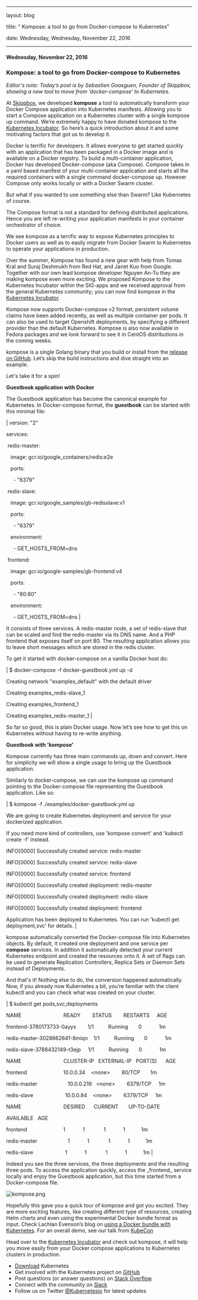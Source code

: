 ---

   layout: blog

   title:  " Kompose: a tool to go from Docker-compose to Kubernetes" 

   date:   Wednesday,  Wednesday, November 22, 2016 
 

   --- 
#### Wednesday, November 22, 2016 
### Kompose: a tool to go from Docker-compose to Kubernetes 
_Editor's note: Today’s post is by Sebastien Goasguen, Founder of Skippbox, showing a new tool to move from ‘docker-compose’ to Kubernetes._  
  
At [Skippbox](http://www.skippbox.com/), we developed **kompose** a tool to automatically transform your Docker Compose application into Kubernetes manifests. Allowing you to start a Compose application on a Kubernetes cluster with a single kompose up command. We’re extremely happy to have donated kompose to the [Kubernetes Incubator](https://github.com/kubernetes-incubator). So here’s a quick introduction about it and some motivating factors that got us to develop it.  
  
Docker is terrific for developers. It allows everyone to get started quickly with an application that has been packaged in a Docker image and is available on a Docker registry. To build a multi-container application, Docker has developed Docker-compose (aka Compose). Compose takes in a yaml based manifest of your multi-container application and starts all the required containers with a single command docker-compose up. However Compose only works locally or with a Docker Swarm cluster.  
  
But what if you wanted to use something else than Swarm? Like Kubernetes of course.  
  
The Compose format is not a standard for defining distributed applications. Hence you are left re-writing your application manifests in your container orchestrator of choice.  
  
We see kompose as a terrific way to expose Kubernetes principles to Docker users as well as to easily migrate from Docker Swarm to Kubernetes to operate your applications in production.  
  
Over the summer, Kompose has found a new gear with help from Tomas Kral and Suraj Deshmukh from Red Hat, and Janet Kuo from Google. Together with our own lead kompose developer Nguyen An-Tu they are making kompose even more exciting. We proposed Kompose to the Kubernetes Incubator within the SIG-apps and we received approval from the general Kubernetes community; you can now find kompose in the [Kubernetes Incubator](https://github.com/kubernetes-incubator/kompose).  
  
Kompose now supports Docker-compose v2 format, persistent volume claims have been added recently, as well as multiple container per pods. It can also be used to target Openshift deployments, by specifying a different provider than the default Kubernetes. Kompose is also now available in Fedora packages and we look forward to see it in CentOS distributions in the coming weeks.  
  
kompose is a single Golang binary that you build or install from the [release on GitHub](https://github.com/kubernetes-incubator/kompose). Let’s skip the build instructions and dive straight into an example.  
  
Let's take it for a spin!  
  
**Guestbook application with Docker**  
  
The Guestbook application has become the canonical example for Kubernetes. In Docker-compose format, the **guestbook** can be started with this minimal file:  
  

| 
version: "2"

  

services:

 &nbsp;redis-master:

 &nbsp;&nbsp;&nbsp;image: gcr.io/google\_containers/redis:e2e

 &nbsp;&nbsp;&nbsp;ports:

 &nbsp;&nbsp;&nbsp;&nbsp;&nbsp;- "6379"

 &nbsp;redis-slave:

 &nbsp;&nbsp;&nbsp;image: gcr.io/google\_samples/gb-redisslave:v1

 &nbsp;&nbsp;&nbsp;ports:

 &nbsp;&nbsp;&nbsp;&nbsp;&nbsp;- "6379"

 &nbsp;&nbsp;&nbsp;environment:

 &nbsp;&nbsp;&nbsp;&nbsp;&nbsp;- GET\_HOSTS\_FROM=dns

 &nbsp;frontend:

 &nbsp;&nbsp;&nbsp;image: gcr.io/google-samples/gb-frontend:v4

 &nbsp;&nbsp;&nbsp;ports:

 &nbsp;&nbsp;&nbsp;&nbsp;&nbsp;- "80:80"

 &nbsp;&nbsp;&nbsp;environment:

 &nbsp;&nbsp;&nbsp;&nbsp;&nbsp;- GET\_HOSTS\_FROM=dns
 |

  
It consists of three services. A redis-master node, a set of redis-slave that can be scaled and find the redis-master via its DNS name. And a PHP frontend that exposes itself on port 80. The resulting application allows you to leave short messages which are stored in the redis cluster.  
  
To get it started with docker-compose on a vanilla Docker host do:  
  

| 
$ docker-compose -f docker-guestbook.yml up -d

Creating network "examples\_default" with the default driver

Creating examples\_redis-slave\_1

Creating examples\_frontend\_1

Creating examples\_redis-master\_1
 |

  
So far so good, this is plain Docker usage. Now let’s see how to get this on Kubernetes without having to re-write anything.  
  
**Guestbook with 'kompose'**  
  
Kompose currently has three main commands up, down and convert. Here for simplicity we will show a single usage to bring up the Guestbook application.  
  
Similarly to docker-compose, we can use the kompose up command pointing to the Docker-compose file representing the Guestbook application. Like so:  

  

  

  

| 
$ kompose -f ./examples/docker-guestbook.yml up

We are going to create Kubernetes deployment and service for your dockerized application.

If you need more kind of controllers, use 'kompose convert' and 'kubectl create -f' instead.

  

INFO[0000] Successfully created service: redis-master

INFO[0000] Successfully created service: redis-slave

INFO[0000] Successfully created service: frontend

INFO[0000] Successfully created deployment: redis-master

INFO[0000] Successfully created deployment: redis-slave

INFO[0000] Successfully created deployment: frontend

  

Application has been deployed to Kubernetes. You can run 'kubectl get deployment,svc' for details.
 |

  
kompose automatically converted the Docker-compose file into Kubernetes objects. By default, it created one deployment and one service per **compose** services. In addition it automatically detected your current Kubernetes endpoint and created the resources onto it. A set of flags can be used to generate Replication Controllers, Replica Sets or Daemon Sets instead of Deployments.  
  
And that's it! Nothing else to do, the conversion happened automatically.  
Now, if you already now Kubernetes a bit, you’re familiar with the client kubectl and you can check what was created on your cluster.  

  

  

| 
$ kubectl get pods,svc,deployments

NAME &nbsp;&nbsp;&nbsp;&nbsp;&nbsp;&nbsp;&nbsp;&nbsp;&nbsp;&nbsp;&nbsp;&nbsp;&nbsp;&nbsp;&nbsp;&nbsp;&nbsp;&nbsp;&nbsp;&nbsp;&nbsp;&nbsp;&nbsp;&nbsp;&nbsp;&nbsp;&nbsp;&nbsp;READY &nbsp;&nbsp;&nbsp;&nbsp;&nbsp;&nbsp;&nbsp;STATUS &nbsp;&nbsp;&nbsp;&nbsp;&nbsp;&nbsp;&nbsp;RESTARTS &nbsp;&nbsp;&nbsp;&nbsp;AGE

frontend-3780173733-0ayyx &nbsp;&nbsp;&nbsp;&nbsp;&nbsp;&nbsp;&nbsp;1/1 &nbsp;&nbsp;&nbsp;&nbsp;&nbsp;&nbsp;&nbsp;&nbsp;&nbsp;Running &nbsp;&nbsp;&nbsp;&nbsp;&nbsp;&nbsp;0 &nbsp;&nbsp;&nbsp;&nbsp;&nbsp;&nbsp;&nbsp;&nbsp;&nbsp;&nbsp;&nbsp;1m

redis-master-3028862641-8miqn &nbsp;&nbsp;&nbsp;1/1 &nbsp;&nbsp;&nbsp;&nbsp;&nbsp;&nbsp;&nbsp;&nbsp;&nbsp;Running &nbsp;&nbsp;&nbsp;&nbsp;&nbsp;&nbsp;0 &nbsp;&nbsp;&nbsp;&nbsp;&nbsp;&nbsp;&nbsp;&nbsp;&nbsp;&nbsp;&nbsp;1m

redis-slave-3788432149-t3ejp &nbsp;&nbsp;&nbsp;&nbsp;1/1 &nbsp;&nbsp;&nbsp;&nbsp;&nbsp;&nbsp;&nbsp;&nbsp;&nbsp;Running &nbsp;&nbsp;&nbsp;&nbsp;&nbsp;&nbsp;0 &nbsp;&nbsp;&nbsp;&nbsp;&nbsp;&nbsp;&nbsp;&nbsp;&nbsp;&nbsp;&nbsp;1m

NAME &nbsp;&nbsp;&nbsp;&nbsp;&nbsp;&nbsp;&nbsp;&nbsp;&nbsp;&nbsp;&nbsp;&nbsp;&nbsp;&nbsp;&nbsp;&nbsp;&nbsp;&nbsp;&nbsp;&nbsp;&nbsp;&nbsp;&nbsp;&nbsp;&nbsp;&nbsp;&nbsp;&nbsp;CLUSTER-IP &nbsp;&nbsp;EXTERNAL-IP &nbsp;&nbsp;PORT(S) &nbsp;&nbsp;&nbsp;&nbsp;&nbsp;AGE

frontend &nbsp;&nbsp;&nbsp;&nbsp;&nbsp;&nbsp;&nbsp;&nbsp;&nbsp;&nbsp;&nbsp;&nbsp;&nbsp;&nbsp;&nbsp;&nbsp;&nbsp;&nbsp;&nbsp;&nbsp;&nbsp;&nbsp;&nbsp;&nbsp;10.0.0.34 &nbsp;&nbsp;&nbsp;\<none\> &nbsp;&nbsp;&nbsp;&nbsp;&nbsp;&nbsp;&nbsp;80/TCP &nbsp;&nbsp;&nbsp;&nbsp;&nbsp;&nbsp;1m

redis-master &nbsp;&nbsp;&nbsp;&nbsp;&nbsp;&nbsp;&nbsp;&nbsp;&nbsp;&nbsp;&nbsp;&nbsp;&nbsp;&nbsp;&nbsp;&nbsp;&nbsp;&nbsp;&nbsp;&nbsp;10.0.0.219 &nbsp;&nbsp;\<none\> &nbsp;&nbsp;&nbsp;&nbsp;&nbsp;&nbsp;&nbsp;6379/TCP &nbsp;&nbsp;&nbsp;&nbsp;1m

redis-slave &nbsp;&nbsp;&nbsp;&nbsp;&nbsp;&nbsp;&nbsp;&nbsp;&nbsp;&nbsp;&nbsp;&nbsp;&nbsp;&nbsp;&nbsp;&nbsp;&nbsp;&nbsp;&nbsp;&nbsp;&nbsp;10.0.0.84 &nbsp;&nbsp;&nbsp;\<none\> &nbsp;&nbsp;&nbsp;&nbsp;&nbsp;&nbsp;&nbsp;6379/TCP &nbsp;&nbsp;&nbsp;&nbsp;1m

NAME &nbsp;&nbsp;&nbsp;&nbsp;&nbsp;&nbsp;&nbsp;&nbsp;&nbsp;&nbsp;&nbsp;&nbsp;&nbsp;&nbsp;&nbsp;&nbsp;&nbsp;&nbsp;&nbsp;&nbsp;&nbsp;&nbsp;&nbsp;&nbsp;&nbsp;&nbsp;&nbsp;&nbsp;DESIRED &nbsp;&nbsp;&nbsp;&nbsp;&nbsp;CURRENT &nbsp;&nbsp;&nbsp;&nbsp;&nbsp;&nbsp;UP-TO-DATE 

  

AVAILABLE &nbsp;&nbsp;AGE

frontend &nbsp;&nbsp;&nbsp;&nbsp;&nbsp;&nbsp;&nbsp;&nbsp;&nbsp;&nbsp;&nbsp;&nbsp;&nbsp;&nbsp;&nbsp;&nbsp;&nbsp;&nbsp;&nbsp;&nbsp;&nbsp;&nbsp;&nbsp;&nbsp;1 &nbsp;&nbsp;&nbsp;&nbsp;&nbsp;&nbsp;&nbsp;&nbsp;&nbsp;&nbsp;&nbsp;1 &nbsp;&nbsp;&nbsp;&nbsp;&nbsp;&nbsp;&nbsp;&nbsp;&nbsp;&nbsp;&nbsp;&nbsp;1 &nbsp;&nbsp;&nbsp;&nbsp;&nbsp;&nbsp;&nbsp;&nbsp;&nbsp;&nbsp;&nbsp;1 &nbsp;&nbsp;&nbsp;&nbsp;&nbsp;&nbsp;&nbsp;&nbsp;&nbsp;&nbsp;1m

redis-master &nbsp;&nbsp;&nbsp;&nbsp;&nbsp;&nbsp;&nbsp;&nbsp;&nbsp;&nbsp;&nbsp;&nbsp;&nbsp;&nbsp;&nbsp;&nbsp;&nbsp;&nbsp;&nbsp;&nbsp;1 &nbsp;&nbsp;&nbsp;&nbsp;&nbsp;&nbsp;&nbsp;&nbsp;&nbsp;&nbsp;&nbsp;1 &nbsp;&nbsp;&nbsp;&nbsp;&nbsp;&nbsp;&nbsp;&nbsp;&nbsp;&nbsp;&nbsp;&nbsp;1 &nbsp;&nbsp;&nbsp;&nbsp;&nbsp;&nbsp;&nbsp;&nbsp;&nbsp;&nbsp;&nbsp;1 &nbsp;&nbsp;&nbsp;&nbsp;&nbsp;&nbsp;&nbsp;&nbsp;&nbsp;&nbsp;1m

redis-slave &nbsp;&nbsp;&nbsp;&nbsp;&nbsp;&nbsp;&nbsp;&nbsp;&nbsp;&nbsp;&nbsp;&nbsp;&nbsp;&nbsp;&nbsp;&nbsp;&nbsp;&nbsp;&nbsp;&nbsp;&nbsp;1 &nbsp;&nbsp;&nbsp;&nbsp;&nbsp;&nbsp;&nbsp;&nbsp;&nbsp;&nbsp;&nbsp;1 &nbsp;&nbsp;&nbsp;&nbsp;&nbsp;&nbsp;&nbsp;&nbsp;&nbsp;&nbsp;&nbsp;&nbsp;1 &nbsp;&nbsp;&nbsp;&nbsp;&nbsp;&nbsp;&nbsp;&nbsp;&nbsp;&nbsp;&nbsp;1 &nbsp;&nbsp;&nbsp;&nbsp;&nbsp;&nbsp;&nbsp;&nbsp;&nbsp;&nbsp;1m
 |

Indeed you see the three services, the three deployments and the resulting three pods. To access the application quickly, access the \_frontend\_ service locally and enjoy the Guestbook application, but this time started from a Docker-compose file.  

 ![kompose.png](https://lh6.googleusercontent.com/2vTmKcVs-4nl6eYCwJcqCDEaSQ1uUtEmZ2ND0HMO-h8c_5CfU1OwJOuqOc6Eb_nymqdyvLbQK114xRp5U_hmeRHTyn1W_C7gJ6vf3E37CLKrx172XQWVkyko55Q3TfotX76tbMOZ)

Hopefully this gave you a quick tour of kompose and got you excited. They are more exciting features, like creating different type of resources, creating Helm charts and even using the experimental Docker bundle format as input. Check Lachlan Evenson’s blog on [using a Docker bundle with Kubernetes](https://deis.com/blog/2016/push-docker-dab-kubernetes-cluster/).&nbsp;For an overall demo, see our talk from [KubeCon](https://www.youtube.com/watch?v=zqUfPPNVjI8&index=42&list=PLj6h78yzYM2PqgIGU1Qmi8nY7dqn9PCr4)

  

Head over to the [Kubernetes Incubator](https://github.com/kubernetes-incubator/kompose) and check out kompose, it will help you move easily from your Docker compose applications to Kubernetes clusters in production.

  

  
  

- [Download](http://get.k8s.io/) Kubernetes
- Get involved with the Kubernetes project on [GitHub](https://github.com/kubernetes/kubernetes)&nbsp;
- Post questions (or answer questions) on [Stack Overflow](http://stackoverflow.com/questions/tagged/kubernetes)&nbsp;
- Connect with the community on [Slack](http://slack.k8s.io/)
- Follow us on Twitter [@Kubernetesio](https://twitter.com/kubernetesio) for latest updates

  

  

  

